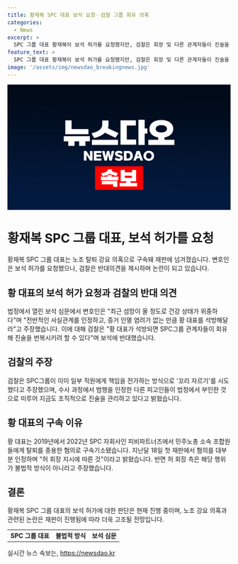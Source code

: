 ```yaml
---
title: 황재복 SPC 대표 보석 요청‥검찰 그룹 회유 의혹
categories:
  - News
excerpt: >
  SPC 그룹 대표 황재복이 보석 허가를 요청했지만, 검찰은 회장 및 다른 관계자들이 진술을 조작할 우려가 있다고 반대했습니다. 황 대표는 민주노총 소속 조합원들의 탈퇴를 종용한 혐의를 대부분 인정하며 허 회장 지시에 따른 것이라고 밝혔지만, 회장 측은 불법적 방식이 아니었다고 주장했습니다. 이에 대한 재판은 계속되고 있습니다.
feature_text: >
  SPC 그룹 대표 황재복이 보석 허가를 요청했지만, 검찰은 회장 및 다른 관계자들이 진술을 조작할 우려가 있다고 반대했습니다. 황 대표는 민주노총 소속 조합원들의 탈퇴를 종용한 혐의를 대부분 인정하며 허 회장 지시에 따른 것이라고 밝혔지만, 회장 측은 불법적 방식이 아니었다고 주장했습니다. 이에 대한 재판은 계속되고 있습니다.
image: '/assets/img/newsdao_breakingnews.jpg'
---
```


<p><img src="/assets/img/newsdao_breakingnews.jpg" alt="firstkoreanews 속보" /></p>

<h1>황재복 SPC 그룹 대표, 보석 허가를 요청</h1>

<p data-ke-size="size16">황재복 SPC 그룹 대표는 노조 탈퇴 강요 의혹으로 구속돼 재판에 넘겨졌습니다. 변호인은 보석 허가를 요청했으나, 검찰은 반대의견을 제시하며 논란이 되고 있습니다.</p>

<h2 data-ke-size="size26">황 대표의 보석 허가 요청과 검찰의 반대 의견</h2>

<p data-ke-size="size16">법정에서 열린 보석 심문에서 변호인은 "최근 섬망이 올 정도로 건강 상태가 위중하다"며 "전반적인 사실관계를 인정하고, 증거 인멸 염려가 없는 만큼 황 대표를 석방해달라"고 주장했습니다. 이에 대해 검찰은 "황 대표가 석방되면 SPC그룹 관계자들이 회유해 진술을 번복시키려 할 수 있다"며 보석에 반대했습니다.</p>

<h2 data-ke-size="size26">검찰의 주장</h2>

<p data-ke-size="size16">검찰은 SPC그룹이 이미 일부 직원에게 책임을 전가하는 방식으로 '꼬리 자르기'를 시도했다고 주장했으며, 수사 과정에서 범행을 인정한 다른 피고인들이 법정에서 부인한 것으로 미루어 지금도 조직적으로 진술을 관리하고 있다고 밝혔습니다.</p>

<h2 data-ke-size="size26">황 대표의 구속 이유</h2>

<p data-ke-size="size16">황 대표는 2019년에서 2022년 SPC 자회사인 피비파트너즈에서 민주노총 소속 조합원들에게 탈퇴를 종용한 혐의로 구속기소됐습니다. 지난달 18일 첫 재판에서 혐의를 대부분 인정하며 "허 회장 지시에 따른 것"이라고 밝혔습니다. 반면 허 회장 측은 해당 행위가 불법적 방식이 아니라고 주장했습니다.</p>

<h2 data-ke-size="size26">결론</h2>

<p data-ke-size="size16">황재복 SPC 그룹 대표의 보석 허가에 대한 판단은 현재 진행 중이며, 노조 강요 의혹과 관련된 논란은 재판이 진행됨에 따라 더욱 고조될 전망입니다.</p>

<table>
  <tr>
    <td style="text-align: center; height: 17px;"><b>SPC 그룹 대표</b></td>
    <td style="text-align: center; height: 17px;"><b>불법적 방식</b></td>
    <td style="text-align: center; height: 17px;"><b>보석 심문</b></td>
  </tr>
</table>
실시간 뉴스 속보는, <a href="https://newsdao.kr" rel="dofollow">https://newsdao.kr</a>


